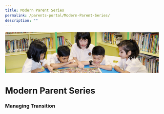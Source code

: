```yaml
---
title: Modern Parent Series
permalink: /parents-portal/Modern-Parent-Series/
description: ""
---
```

![](/images/banner.gif)

Modern Parent Series
====================

### Managing Transition


